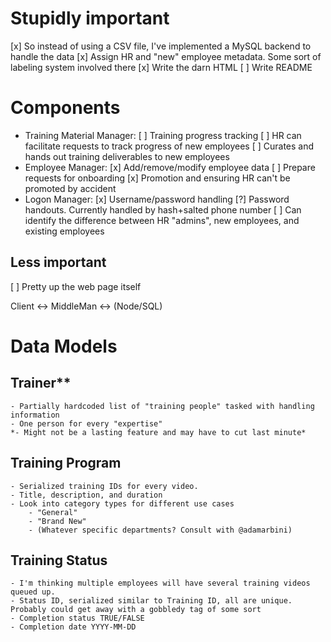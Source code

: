 # Stupidly important
[x] So instead of using a CSV file, I've implemented a MySQL backend to handle the data
[x] Assign HR and "new" employee metadata. Some sort of labeling system involved there
[x] Write the darn HTML
[ ] Write README

# Components
- Training Material Manager:
    [ ] Training progress tracking
    [ ] HR can facilitate requests to track progress of new employees
    [ ] Curates and hands out training deliverables to new employees
- Employee Manager:
    [x] Add/remove/modify employee data
    [ ] Prepare requests for onboarding
    [x] Promotion and ensuring HR can't be promoted by accident
- Logon Manager:
    [x] Username/password handling
    [?] Password handouts. Currently handled by hash+salted phone number
    [ ] Can identify the difference between HR "admins", new employees, and existing employees

## Less important
[ ] Pretty up the web page itself

Client <-> MiddleMan <-> (Node/SQL)


# Data Models
## Trainer**
    - Partially hardcoded list of "training people" tasked with handling information
    - One person for every "expertise"
    *- Might not be a lasting feature and may have to cut last minute*

## Training Program
    - Serialized training IDs for every video.
    - Title, description, and duration
    - Look into category types for different use cases
        - "General"
        - "Brand New"
        - (Whatever specific departments? Consult with @adamarbini)
## Training Status
    - I'm thinking multiple employees will have several training videos queued up.
    - Status ID, serialized similar to Training ID, all are unique. Probably could get away with a gobbledy tag of some sort
    - Completion status TRUE/FALSE
    - Completion date YYYY-MM-DD
    